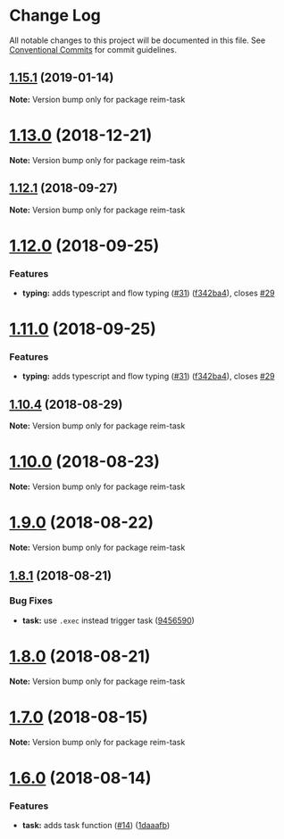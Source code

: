 # Change Log

All notable changes to this project will be documented in this file.
See [Conventional Commits](https://conventionalcommits.org) for commit guidelines.

<a name="1.15.1"></a>
## [1.15.1](https://github.com/IniZio/reim/compare/v1.15.0...v1.15.1) (2019-01-14)




**Note:** Version bump only for package reim-task

<a name="1.13.0"></a>
# [1.13.0](https://github.com/IniZio/reim/compare/v1.12.1...v1.13.0) (2018-12-21)




**Note:** Version bump only for package reim-task

<a name="1.12.1"></a>
## [1.12.1](https://github.com/IniZio/reim/compare/v1.12.0...v1.12.1) (2018-09-27)




**Note:** Version bump only for package reim-task

<a name="1.12.0"></a>
# [1.12.0](https://github.com/IniZio/reim/compare/v1.10.5...v1.12.0) (2018-09-25)


### Features

* **typing:** adds typescript and flow typing ([#31](https://github.com/IniZio/reim/issues/31)) ([f342ba4](https://github.com/IniZio/reim/commit/f342ba4)), closes [#29](https://github.com/IniZio/reim/issues/29)




<a name="1.11.0"></a>
# [1.11.0](https://github.com/IniZio/reim/compare/v1.10.5...v1.11.0) (2018-09-25)


### Features

* **typing:** adds typescript and flow typing ([#31](https://github.com/IniZio/reim/issues/31)) ([f342ba4](https://github.com/IniZio/reim/commit/f342ba4)), closes [#29](https://github.com/IniZio/reim/issues/29)




<a name="1.10.4"></a>
## [1.10.4](https://github.com/IniZio/reim/compare/v1.10.2...v1.10.4) (2018-08-29)




**Note:** Version bump only for package reim-task

<a name="1.10.0"></a>
# [1.10.0](https://github.com/IniZio/reim/compare/v1.8.1...v1.10.0) (2018-08-23)




**Note:** Version bump only for package reim-task

<a name="1.9.0"></a>
# [1.9.0](https://github.com/IniZio/reim/compare/v1.8.1...v1.9.0) (2018-08-22)




**Note:** Version bump only for package reim-task

<a name="1.8.1"></a>
## [1.8.1](https://github.com/IniZio/reim/compare/v1.8.0...v1.8.1) (2018-08-21)


### Bug Fixes

* **task:** use `.exec` instead trigger task ([9456590](https://github.com/IniZio/reim/commit/9456590))




<a name="1.8.0"></a>
# [1.8.0](https://github.com/IniZio/reim/compare/v1.7.0...v1.8.0) (2018-08-21)




**Note:** Version bump only for package reim-task

<a name="1.7.0"></a>
# [1.7.0](https://github.com/IniZio/reim/compare/v1.6.0...v1.7.0) (2018-08-15)




**Note:** Version bump only for package reim-task

<a name="1.6.0"></a>
# [1.6.0](https://github.com/IniZio/reim/compare/v1.5.6...v1.6.0) (2018-08-14)


### Features

* **task:** adds task function ([#14](https://github.com/IniZio/reim/issues/14)) ([1daaafb](https://github.com/IniZio/reim/commit/1daaafb))
